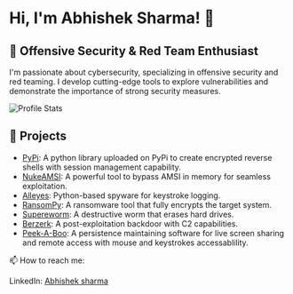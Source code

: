 
# Hi, I'm Abhishek Sharma! 👋
## 🚀 Offensive Security & Red Team Enthusiast
I'm passionate about cybersecurity, specializing in offensive security and red teaming. I develop cutting-edge tools to explore vulnerabilities and demonstrate the importance of strong security measures.

![Profile Stats](https://github-readme-stats.vercel.app/api?username=anonymous300502&show_icons=true&theme=radical)


## 🔧 Projects
- [PyPi](https://github.com/anonymous300502/DopeShellPyPi): A python library uploaded on PyPi to create encrypted reverse shells with session management capability.
- [NukeAMSI](https://github.com/anonymous300502/Nuke-AMSI): A powerful tool to bypass AMSI in memory for seamless exploitation.
- [Alleyes](https://github.com/anonymous300502/Alleyes): Python-based spyware for keystroke logging.
- [RansomPy](https://github.com/anonymous300502/RansomPy): A ransomware tool that fully encrypts the target system.
- [Supereworm](https://github.com/anonymous300502/Supereworm): A destructive worm that erases hard drives.
- [Berzerk](https://github.com/anonymous300502/Berzerk): A post-exploitation backdoor with C2 capabilities.
- [Peek-A-Boo](https://github.com/anonymous300502/PEEK-A-BOO): A persistence maintaining software for live screen sharing and remote access with mouse and keystrokes accessablility.


📫 How to reach me:

LinkedIn: [Abhishek sharma](https://www.linkedin.com/in/abhishek-sharma-b49968213)
